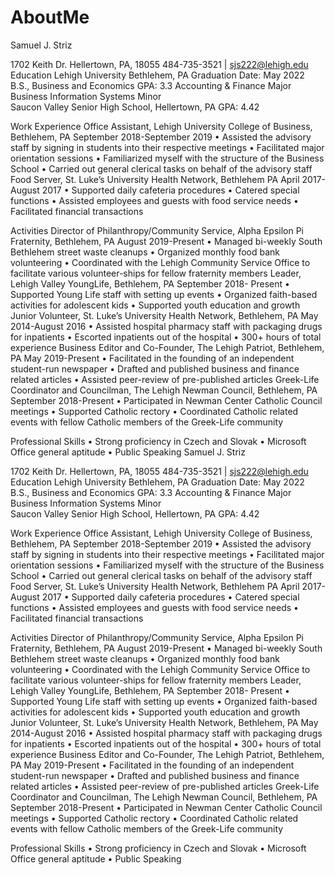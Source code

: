 # AboutMe
Samuel J. Striz 

1702 Keith Dr. Hellertown, PA, 18055
484-735-3521 | sjs222@lehigh.edu
Education
Lehigh University Bethlehem, PA 							       Graduation Date: May 2022
B.S., Business and Economics 							                                                  GPA: 3.3 Accounting & Finance Major
Business Information Systems Minor    
Saucon Valley Senior High School, Hellertown, PA                                                                                             GPA: 4.42

Work Experience
Office Assistant, Lehigh University College of Business, Bethlehem, PA                       September 2018-September 2019
•	Assisted the advisory staff by signing in students into their respective meetings
•	Facilitated major orientation sessions 
•	Familiarized myself with the structure of the Business School
•	Carried out general clerical tasks on behalf of the advisory staff 
Food Server, St. Luke’s University Health Network, Bethlehem PA                                            April 2017-August 2017
•	Supported daily cafeteria procedures 
•	Catered special functions 
•	Assisted employees and guests with food service needs
•	Facilitated financial transactions 

Activities
Director of Philanthropy/Community Service, Alpha Epsilon Pi Fraternity, Bethlehem, PA            August 2019-Present
•	Managed bi-weekly South Bethlehem street waste cleanups 
•	Organized monthly food bank volunteering 
•	Coordinated with the Lehigh Community Service Office to facilitate various volunteer-ships for fellow fraternity members
Leader, Lehigh Valley YoungLife, Bethlehem, PA                                                                         September 2018- Present
•	Supported Young Life staff with setting up events 
•	Organized faith-based activities for adolescent kids
•	Supported youth education and growth
Junior Volunteer, St. Luke’s University Health Network, Bethlehem, PA                                    May 2014-August 2016
•	Assisted hospital pharmacy staff with packaging drugs for inpatients
•	Escorted inpatients out of the hospital 
•	300+ hours of total experience 
Business Editor and Co-Founder, The Lehigh Patriot, Bethlehem, PA                                                     May 2019-Present
•	Facilitated in the founding of an independent student-run newspaper
•	Drafted and published business and finance related articles 
•	Assisted peer-review of pre-published articles 
Greek-Life Coordinator and Councilman, The Lehigh Newman Council, Bethlehem, PA             September 2018-Present
•	Participated in Newman Center Catholic Council meetings
•	Supported Catholic rectory
•	Coordinated Catholic related events with fellow Catholic members of the Greek-Life community

Professional Skills
•	Strong proficiency in Czech and Slovak
•	Microsoft Office general aptitude 
•	Public Speaking 
Samuel J. Striz 

1702 Keith Dr. Hellertown, PA, 18055
484-735-3521 | sjs222@lehigh.edu
Education
Lehigh University Bethlehem, PA 							       Graduation Date: May 2022
B.S., Business and Economics 							                                                  GPA: 3.3 Accounting & Finance Major
Business Information Systems Minor    
Saucon Valley Senior High School, Hellertown, PA                                                                                             GPA: 4.42

Work Experience
Office Assistant, Lehigh University College of Business, Bethlehem, PA                       September 2018-September 2019
•	Assisted the advisory staff by signing in students into their respective meetings
•	Facilitated major orientation sessions 
•	Familiarized myself with the structure of the Business School
•	Carried out general clerical tasks on behalf of the advisory staff 
Food Server, St. Luke’s University Health Network, Bethlehem PA                                            April 2017-August 2017
•	Supported daily cafeteria procedures 
•	Catered special functions 
•	Assisted employees and guests with food service needs
•	Facilitated financial transactions 

Activities
Director of Philanthropy/Community Service, Alpha Epsilon Pi Fraternity, Bethlehem, PA            August 2019-Present
•	Managed bi-weekly South Bethlehem street waste cleanups 
•	Organized monthly food bank volunteering 
•	Coordinated with the Lehigh Community Service Office to facilitate various volunteer-ships for fellow fraternity members
Leader, Lehigh Valley YoungLife, Bethlehem, PA                                                                         September 2018- Present
•	Supported Young Life staff with setting up events 
•	Organized faith-based activities for adolescent kids
•	Supported youth education and growth
Junior Volunteer, St. Luke’s University Health Network, Bethlehem, PA                                    May 2014-August 2016
•	Assisted hospital pharmacy staff with packaging drugs for inpatients
•	Escorted inpatients out of the hospital 
•	300+ hours of total experience 
Business Editor and Co-Founder, The Lehigh Patriot, Bethlehem, PA                                                     May 2019-Present
•	Facilitated in the founding of an independent student-run newspaper
•	Drafted and published business and finance related articles 
•	Assisted peer-review of pre-published articles 
Greek-Life Coordinator and Councilman, The Lehigh Newman Council, Bethlehem, PA             September 2018-Present
•	Participated in Newman Center Catholic Council meetings
•	Supported Catholic rectory
•	Coordinated Catholic related events with fellow Catholic members of the Greek-Life community

Professional Skills
•	Strong proficiency in Czech and Slovak
•	Microsoft Office general aptitude 
•	Public Speaking 
